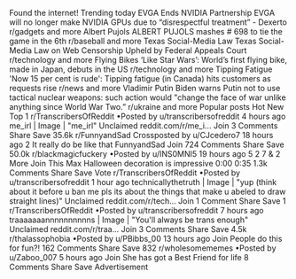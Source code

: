 Found the internet!
Trending today
EVGA Ends NVIDIA Partnership
EVGA will no longer make NVIDIA GPUs due to “disrespectful treatment” - Dexerto
r/gadgets and more
Albert Pujols
ALBERT PUJOLS mashes # 698 to tie the game in the 6th
r/baseball and more
Texas Social-Media Law
Texas Social-Media Law on Web Censorship Upheld by Federal Appeals Court
r/technology and more
Flying Bikes
‘Like Star Wars’: World’s first flying bike, made in Japan, debuts in the US
r/technology and more
Tipping Fatigue
'Now 15 per cent is rude': Tipping fatigue (in Canada) hits customers as requests rise
r/news and more
Vladimir Putin
Biden warns Putin not to use tactical nuclear weapons: such action would "change the face of war unlike anything since World War Two.”
r/ukraine and more
Popular posts
Hot
New
Top
1
r/TranscribersOfReddit
•Posted by
u/transcribersofreddit
4 hours ago
me_irl | Image | "me_irl"
Unclaimed
reddit.com/r/me_i...
Join
3 Comments
Share
Save
35.6k
r/FunnyandSad
Crossposted by
u/CJcedero7
18 hours ago
2
It really do be like that
FunnyandSad
Join
724 Comments
Share
Save
50.0k
r/blackmagicfuckery
•Posted by
u/INS0MNI5
19 hours ago
5
2
7
& 2 More
Join
This Max Halloween decoration is impressive
0:00
0:35
1.3k Comments
Share
Save
Vote
r/TranscribersOfReddit
•Posted by
u/transcribersofreddit
1 hour ago
technicallythetruth | Image | "yup (think about it before u ban me pls its about the things that make u abeled to draw straight lines)"
Unclaimed
reddit.com/r/tech...
Join
1 Comment
Share
Save
1
r/TranscribersOfReddit
•Posted by
u/transcribersofreddit
7 hours ago
traaaaaaannnnnnnnnns | Image | "You'll always be trans enough"
Unclaimed
reddit.com/r/traa...
Join
3 Comments
Share
Save
4.5k
r/thalassophobia
•Posted by
u/PBibbs_00
13 hours ago
Join
People do this for fun?!
162 Comments
Share
Save
832
r/wholesomememes
•Posted by
u/Zaboo_007
5 hours ago
Join
She has got a Best Friend for life
8 Comments
Share
Save
Advertisement